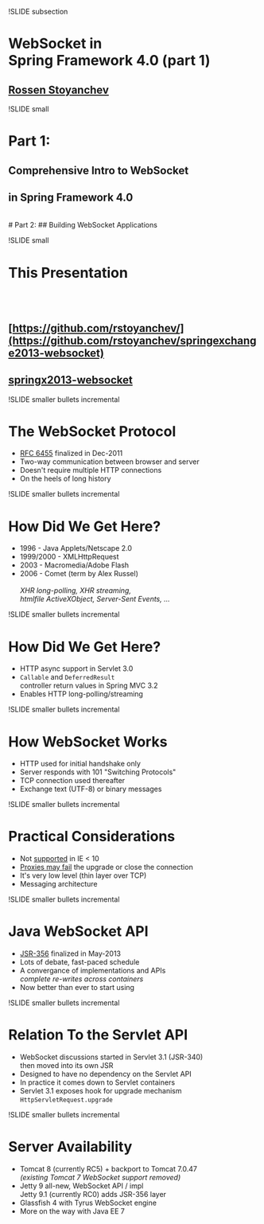 !SLIDE subsection

# WebSocket in<br>Spring Framework 4.0 (part 1)
## [Rossen Stoyanchev](https://twitter.com/rstoya05)

!SLIDE small

# Part 1:
## Comprehensive Intro to WebSocket
## in Spring Framework 4.0
<br>
# Part 2:
## Building WebSocket Applications

!SLIDE small
# This Presentation
<br><br>
## [https://github.com/rstoyanchev/](https://github.com/rstoyanchev/springexchange2013-websocket)
## [springx2013-websocket](https://github.com/rstoyanchev/springx2013-websocket)

!SLIDE smaller bullets incremental
# The WebSocket Protocol

* [RFC 6455](http://www.ietf.org/rfc/rfc2616.txt) finalized in Dec-2011
* Two-way communication between browser and server
* Doesn't require multiple HTTP connections
* On the heels of long history

!SLIDE smaller bullets incremental
# How Did We Get Here?

* 1996 - Java Applets/Netscape 2.0
* 1999/2000 - XMLHttpRequest
* 2003 - Macromedia/Adobe Flash
* 2006 - Comet (term by Alex Russel)<br><br><em>XHR long-polling, XHR streaming,<br>htmlfile ActiveXObject, Server-Sent Events, ...</em>

!SLIDE smaller bullets incremental
# How Did We Get Here?

* HTTP async support in Servlet 3.0 
* `Callable` and `DeferredResult`<br>controller return values in Spring MVC 3.2
* Enables HTTP long-polling/streaming

!SLIDE smaller bullets incremental
# How WebSocket Works

* HTTP used for initial handshake only
* Server responds with 101 "Switching Protocols"
* TCP connection used thereafter
* Exchange text (UTF-8) or binary messages

!SLIDE smaller bullets incremental
# Practical Considerations

* Not [supported](http://caniuse.com/websockets) in IE < 10
* [Proxies may fail](http://www.infoq.com/articles/Web-Sockets-Proxy-Servers) the upgrade or close the connection
* It's very low level (thin layer over TCP)
* Messaging architecture

!SLIDE smaller bullets incremental
# Java WebSocket API 

* [JSR-356](http://jcp.org/en/jsr/detail?id=356) finalized in May-2013
* Lots of debate, fast-paced schedule
* A convergance of implementations and APIs<br><em>complete re-writes across containers</em>
* Now better than ever to start using

!SLIDE smaller bullets incremental
# Relation To the Servlet API

* WebSocket discussions started in Servlet 3.1 (JSR-340)<br>then moved into its own JSR
* Designed to have no dependency on the Servlet API
* In practice it comes down to Servlet containers
* Servlet 3.1 exposes hook for upgrade mechanism<br>`HttpServletRequest.upgrade`

!SLIDE smaller bullets incremental
# Server Availability

* Tomcat 8 (currently RC5) + backport to Tomcat 7.0.47<br><em>(existing Tomcat 7 WebSocket support removed)</em>
* Jetty 9 all-new, WebSocket API / impl<br>Jetty 9.1 (currently RC0) adds JSR-356 layer
* Glassfish 4 with Tyrus WebSocket engine
* More on the way with Java EE 7

